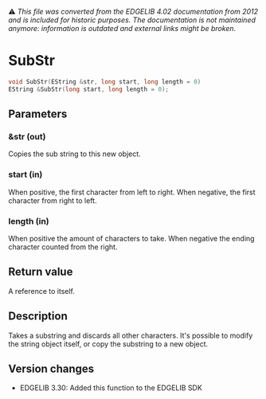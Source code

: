 :warning: _This file was converted from the EDGELIB 4.02 documentation from 2012 and is included for historic purposes. The documentation is not maintained anymore: information is outdated and external links might be broken._

# SubStr


```c++
void SubStr(EString &str, long start, long length = 0) 
EString &SubStr(long start, long length = 0);
```

## Parameters
### &str (out)
Copies the sub string to this new object.

### start (in)
When positive, the first character from left to right. When negative, the first character from right to left.

### length (in)
When positive the amount of characters to take. When negative the ending character counted from the right.

## Return value
A reference to itself.

## Description
Takes a substring and discards all other characters. It's possible to modify the string object itself, or copy the substring to a new object.

## Version changes
- EDGELIB 3.30: Added this function to the EDGELIB SDK

